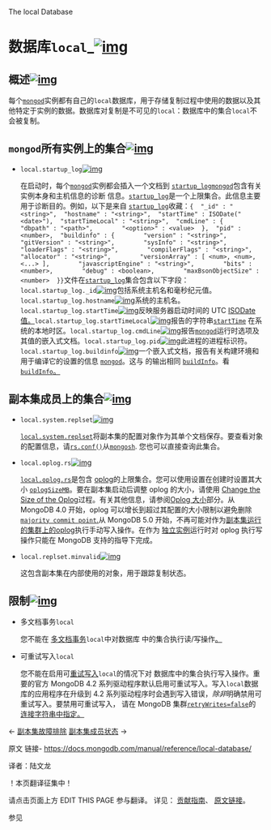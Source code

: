  The local Database

# 数据库`local`_[![img](https://www.mongodb.com/docs/manual/assets/link.svg)](https://www.mongodb.com/docs/manual/reference/local-database/#the-local-database)

## 概述[![img](https://www.mongodb.com/docs/manual/assets/link.svg)](https://www.mongodb.com/docs/manual/reference/local-database/#overview)

每个[`mongod`](https://www.mongodb.com/docs/manual/reference/program/mongod/#mongodb-binary-bin.mongod)实例都有自己的`local`数据库，用于存储复制过程中使用的数据以及其他特定于实例的数据。数据库对复制是不可见的`local`：数据库中的集合`local`不会被复制。

## `mongod`所有实例上的集合[![img](https://www.mongodb.com/docs/manual/assets/link.svg)](https://www.mongodb.com/docs/manual/reference/local-database/#collections-on-all-mongod-instances)

- `local.startup_log`[![img](https://www.mongodb.com/docs/manual/assets/link.svg)](https://www.mongodb.com/docs/manual/reference/local-database/#mongodb-data-local.startup_log)

  在启动时，每个[`mongod`](https://www.mongodb.com/docs/manual/reference/program/mongod/#mongodb-binary-bin.mongod)实例都会插入一个文档到 [`startup_log`](https://www.mongodb.com/docs/manual/reference/local-database/#mongodb-data-local.startup_log)[`mongod`](https://www.mongodb.com/docs/manual/reference/program/mongod/#mongodb-binary-bin.mongod)包含有关实例本身和主机信息的诊断 信息。[`startup_log`](https://www.mongodb.com/docs/manual/reference/local-database/#mongodb-data-local.startup_log)是一个上限集合。此信息主要用于诊断目的。例如，以下是来自 [`startup_log`](https://www.mongodb.com/docs/manual/reference/local-database/#mongodb-data-local.startup_log)收藏：`{  "_id" : "<string>",  "hostname" : "<string>",  "startTime" : ISODate("<date>"),  "startTimeLocal" : "<string>",  "cmdLine" : {        "dbpath" : "<path>",        "<option>" : <value>  },  "pid" : <number>,  "buildinfo" : {        "version" : "<string>",        "gitVersion" : "<string>",        "sysInfo" : "<string>",        "loaderFlags" : "<string>",        "compilerFlags" : "<string>",        "allocator" : "<string>",        "versionArray" : [ <num>, <num>, <...> ],        "javascriptEngine" : "<string>",        "bits" : <number>,        "debug" : <boolean>,        "maxBsonObjectSize" : <number>  }}`文件在[`startup_log`](https://www.mongodb.com/docs/manual/reference/local-database/#mongodb-data-local.startup_log)集合包含以下字段：`local.startup_log._id`[![img](https://www.mongodb.com/docs/manual/assets/link.svg)](https://www.mongodb.com/docs/manual/reference/local-database/#mongodb-data-local.startup_log._id)包括系统主机名和毫秒纪元值。`local.startup_log.hostname`[![img](https://www.mongodb.com/docs/manual/assets/link.svg)](https://www.mongodb.com/docs/manual/reference/local-database/#mongodb-data-local.startup_log.hostname)系统的主机名。`local.startup_log.startTime`[![img](https://www.mongodb.com/docs/manual/assets/link.svg)](https://www.mongodb.com/docs/manual/reference/local-database/#mongodb-data-local.startup_log.startTime)反映服务器启动时间的 UTC [ISODate值。](https://www.mongodb.com/docs/manual/reference/glossary/#std-term-ISODate)`local.startup_log.startTimeLocal`[![img](https://www.mongodb.com/docs/manual/assets/link.svg)](https://www.mongodb.com/docs/manual/reference/local-database/#mongodb-data-local.startup_log.startTimeLocal)报告的字符串[`startTime`](https://www.mongodb.com/docs/manual/reference/local-database/#mongodb-data-local.startup_log.startTime) 在系统的本地时区。`local.startup_log.cmdLine`[![img](https://www.mongodb.com/docs/manual/assets/link.svg)](https://www.mongodb.com/docs/manual/reference/local-database/#mongodb-data-local.startup_log.cmdLine)报告[`mongod`](https://www.mongodb.com/docs/manual/reference/program/mongod/#mongodb-binary-bin.mongod)运行时选项及其值的嵌入式文档。`local.startup_log.pid`[![img](https://www.mongodb.com/docs/manual/assets/link.svg)](https://www.mongodb.com/docs/manual/reference/local-database/#mongodb-data-local.startup_log.pid)此进程的进程标识符。`local.startup_log.buildinfo`[![img](https://www.mongodb.com/docs/manual/assets/link.svg)](https://www.mongodb.com/docs/manual/reference/local-database/#mongodb-data-local.startup_log.buildinfo)一个嵌入式文档，报告有关构建环境和用于编译它的设置的信息 [`mongod`](https://www.mongodb.com/docs/manual/reference/program/mongod/#mongodb-binary-bin.mongod)。这与 的输出相同 [`buildInfo`](https://www.mongodb.com/docs/manual/reference/command/buildInfo/#mongodb-dbcommand-dbcmd.buildInfo)。看[`buildInfo`。](https://www.mongodb.com/docs/manual/reference/command/buildInfo/#mongodb-data-buildInfo)

## 副本集成员上的集合[![img](https://www.mongodb.com/docs/manual/assets/link.svg)](https://www.mongodb.com/docs/manual/reference/local-database/#collections-on-replica-set-members)

- `local.system.replset`[![img](https://www.mongodb.com/docs/manual/assets/link.svg)](https://www.mongodb.com/docs/manual/reference/local-database/#mongodb-data-local.system.replset)

  [`local.system.replset`](https://www.mongodb.com/docs/manual/reference/local-database/#mongodb-data-local.system.replset)将副本集的配置对象作为其单个文档保存。要查看对象的配置信息，请[`rs.conf()`](https://www.mongodb.com/docs/manual/reference/method/rs.conf/#mongodb-method-rs.conf)从[`mongosh`](https://www.mongodb.com/docs/mongodb-shell/#mongodb-binary-bin.mongosh). 您也可以直接查询此集合。

- `local.oplog.rs`[![img](https://www.mongodb.com/docs/manual/assets/link.svg)](https://www.mongodb.com/docs/manual/reference/local-database/#mongodb-data-local.oplog.rs)

  [`local.oplog.rs`](https://www.mongodb.com/docs/manual/reference/local-database/#mongodb-data-local.oplog.rs)是包含 [oplog](https://www.mongodb.com/docs/manual/reference/glossary/#std-term-oplog)的上限集合。您可以使用设置在创建时设置其大小 [`oplogSizeMB`](https://www.mongodb.com/docs/manual/reference/configuration-options/#mongodb-setting-replication.oplogSizeMB)。要在副本集启动后调整 oplog 的大小，请使用 [Change the Size of the Oplog](https://www.mongodb.com/docs/manual/tutorial/change-oplog-size/)过程。有关其他信息，请参阅[Oplog 大小](https://www.mongodb.com/docs/manual/core/replica-set-oplog/#std-label-replica-set-oplog-sizing)部分。从 MongoDB 4.0 开始，oplog 可以增长到超过其配置的大小限制以避免删除[`majority commit point`.](https://www.mongodb.com/docs/manual/reference/command/replSetGetStatus/#mongodb-data-replSetGetStatus.optimes.lastCommittedOpTime)从 MongoDB 5.0 开始，不再可能对作为[副本集运行的集群上的](https://www.mongodb.com/docs/manual/replication/#std-label-replication)[oplog](https://www.mongodb.com/docs/manual/core/replica-set-oplog/)执行手动写入操作。在作为 [独立实例](https://www.mongodb.com/docs/manual/reference/glossary/#std-term-standalone)运行时对 oplog 执行写操作只能在 MongoDB 支持的指导下完成。

- `local.replset.minvalid`[![img](https://www.mongodb.com/docs/manual/assets/link.svg)](https://www.mongodb.com/docs/manual/reference/local-database/#mongodb-data-local.replset.minvalid)

  这包含副本集在内部使用的对象，用于跟踪复制状态。

## 限制[![img](https://www.mongodb.com/docs/manual/assets/link.svg)](https://www.mongodb.com/docs/manual/reference/local-database/#restrictions)

- 多文档事务`local`

  您不能在 [多文档事务](https://www.mongodb.com/docs/manual/core/transactions/)`local`中对数据库 中的集合执行读/写操作[。](https://www.mongodb.com/docs/manual/core/transactions/)

- 可重试写入`local`

  您不能在启用可[重试写入](https://www.mongodb.com/docs/manual/core/retryable-writes/#std-label-retryable-writes)`local`的情况下对 数据库中的集合执行写入操作。重要的官方 MongoDB 4.2 系列驱动程序默认启用可重试写入。写入`local`数据库的应用程序在升级到 4.2 系列驱动程序时会遇到写入错误，*除非*明确禁用可重试写入。要禁用可重试写入， 请在 MongoDB 集群[`retryWrites=false`](https://www.mongodb.com/docs/manual/reference/connection-string/#mongodb-urioption-urioption.retryWrites)的 [连接字符串中指定。](https://www.mongodb.com/docs/manual/reference/connection-string/#std-label-mongodb-uri)

←  [副本集故障排除](https://www.mongodb.com/docs/manual/tutorial/troubleshoot-replica-sets/)                        [副本集成员状态](https://www.mongodb.com/docs/manual/reference/replica-states/) →



原文 链接-  https://docs.mongodb.com/manual/reference/local-database/ 

译者：陆文龙



















 ！本页翻译征集中！

请点击页面上方 EDIT THIS PAGE 参与翻译。
详见：
[贡献指南]( https://github.com/JinMuInfo/MongoDB-Manual-zh/blob/master/CONTRIBUTING.md )、
[原文链接](  https://docs.mongodb.com/manual/reference/local-database/  )。

 参见



